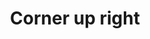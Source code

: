 ---
title: Corner up right
tags:
icon: corner-up-right
svg: '<svg xmlns="http://www.w3.org/2000/svg" width="24" height="24" fill="none" viewBox="0 0 24 24" stroke-width="1.5" stroke-linecap="round" stroke-linejoin="round" stroke="currentColor"><path d="M19 10.027H9a4 4 0 0 0-4 4V19m14-8.973-4.78 5.028M19 10.027 14.22 5"/></svg>'
---